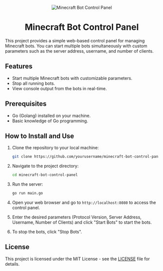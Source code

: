 <p align="center">
  <img src="https://via.placeholder.com/200" alt="Minecraft Bot Control Panel">
</p>
<h1 align="center">Minecraft Bot Control Panel</h1>

This project provides a simple web-based control panel for managing Minecraft bots. You can start multiple bots simultaneously with custom parameters such as the server address, username, and number of clients.

## Features

- Start multiple Minecraft bots with customizable parameters.
- Stop all running bots.
- View console output from the bots in real-time.

## Prerequisites

- Go (Golang) installed on your machine.
- Basic knowledge of Go programming.

## How to Install and Use

1. Clone the repository to your local machine:

   ```bash
   git clone https://github.com/yourusername/minecraft-bot-control-panel.git
   ```

2. Navigate to the project directory:

   ```bash
   cd minecraft-bot-control-panel
   ```

3. Run the server:

   ```bash
   go run main.go
   ```

4. Open your web browser and go to `http://localhost:8080` to access the control panel.

5. Enter the desired parameters (Protocol Version, Server Address, Username, Number of Clients) and click "Start Bots" to start the bots.

6. To stop the bots, click "Stop Bots".

## License

This project is licensed under the MIT License - see the [LICENSE](LICENSE) file for details.
```
